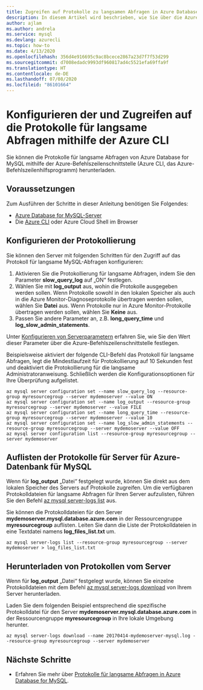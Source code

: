 ```yaml
---
title: Zugreifen auf Protokolle zu langsamen Abfragen in Azure Database for MySQL über die Azure-Befehlszeilenschnittstelle
description: In diesem Artikel wird beschrieben, wie Sie über die Azure CLI auf die Protokolle für langsame Abfragen in Azure Database for MySQL zugreifen.
author: ajlam
ms.author: andrela
ms.service: mysql
ms.devlang: azurecli
ms.topic: how-to
ms.date: 4/13/2020
ms.openlocfilehash: 356d4e916695c9ac8bcece2867a23d7f7f53d299
ms.sourcegitcommit: d7008edadc9993df960817ad4c5521efa69ffa9f
ms.translationtype: HT
ms.contentlocale: de-DE
ms.lasthandoff: 07/08/2020
ms.locfileid: "86101664"
---
```

# <a name="configure-and-access-slow-query-logs-by-using-azure-cli"></a>Konfigurieren der und Zugreifen auf die Protokolle für langsame Abfragen mithilfe der Azure CLI
Sie können die Protokolle für langsame Abfragen von Azure Database for MySQL mithilfe der Azure-Befehlszeilenschnittstelle (Azure CLI, das Azure-Befehlszeilenhilfsprogramm) herunterladen.

## <a name="prerequisites"></a>Voraussetzungen
Zum Ausführen der Schritte in dieser Anleitung benötigen Sie Folgendes:
- [Azure Database for MySQL-Server](quickstart-create-mysql-server-database-using-azure-cli.md)
- Die [Azure CLI](/cli/azure/install-azure-cli) oder Azure Cloud Shell im Browser

## <a name="configure-logging"></a>Konfigurieren der Protokollierung
Sie können den Server mit folgenden Schritten für den Zugriff auf das Protokoll für langsame MySQL-Abfragen konfigurieren:
1. Aktivieren Sie die Protokollierung für langsame Abfragen, indem Sie den Parameter **slow\_query\_log** auf „ON“ festlegen.
2. Wählen Sie mit **log\_output** aus, wohin die Protokolle ausgegeben werden sollen. Wenn Protokolle sowohl in den lokalen Speicher als auch in die Azure Monitor-Diagnoseprotokolle übertragen werden sollen, wählen Sie **Datei** aus. Wenn Protokolle nur in Azure Monitor-Protokolle übertragen werden sollen, wählen Sie **Keine** aus.
3. Passen Sie andere Parameter an, z.B. **long\_query\_time** und **log\_slow\_admin\_statements**.

Unter [Konfigurieren von Serverparametern](howto-configure-server-parameters-using-cli.md) erfahren Sie, wie Sie den Wert dieser Parameter über die Azure-Befehlszeilenschnittstelle festlegen.

Beispielsweise aktiviert der folgende CLI-Befehl das Protokoll für langsame Abfragen, legt die Mindestlaufzeit für Protokollierung auf 10 Sekunden fest und deaktiviert die Protokollierung für die langsame Administratoranweisung. Schließlich werden die Konfigurationsoptionen für Ihre Überprüfung aufgelistet.
```azurecli-interactive
az mysql server configuration set --name slow_query_log --resource-group myresourcegroup --server mydemoserver --value ON
az mysql server configuration set --name log_output --resource-group myresourcegroup --server mydemoserver --value FILE
az mysql server configuration set --name long_query_time --resource-group myresourcegroup --server mydemoserver --value 10
az mysql server configuration set --name log_slow_admin_statements --resource-group myresourcegroup --server mydemoserver --value OFF
az mysql server configuration list --resource-group myresourcegroup --server mydemoserver
```

## <a name="list-logs-for-azure-database-for-mysql-server"></a>Auflisten der Protokolle für Server für Azure-Datenbank für MySQL
Wenn für **log_output** „Datei“ festgelegt wurde, können Sie direkt aus dem lokalen Speicher des Servers auf Protokolle zugreifen. Um die verfügbaren Protokolldateien für langsame Abfragen für Ihren Server aufzulisten, führen Sie den Befehl [az mysql server-logs list](/cli/azure/mysql/server-logs#az-mysql-server-logs-list) aus.

Sie können die Protokolldateien für den Server **mydemoserver.mysql.database.azure.com** in der Ressourcengruppe **myresourcegroup** auflisten. Leiten Sie dann die Liste der Protokolldateien in eine Textdatei namens **log\_files\_list.txt** um.
```azurecli-interactive
az mysql server-logs list --resource-group myresourcegroup --server mydemoserver > log_files_list.txt
```
## <a name="download-logs-from-the-server"></a>Herunterladen von Protokollen vom Server
Wenn für **log_output** „Datei“ festgelegt wurde, können Sie einzelne Protokolldateien mit dem Befehl [az mysql server-logs download](/cli/azure/mysql/server-logs#az-mysql-server-logs-download) von Ihrem Server herunterladen.

Laden Sie dem folgenden Beispiel entsprechend die spezifische Protokolldatei für den Server **mydemoserver.mysql.database.azure.com** in der Ressourcengruppe **myresourcegroup** in Ihre lokale Umgebung herunter.
```azurecli-interactive
az mysql server-logs download --name 20170414-mydemoserver-mysql.log --resource-group myresourcegroup --server mydemoserver
```

## <a name="next-steps"></a>Nächste Schritte
- Erfahren Sie mehr über [Protokolle für langsame Abfragen in Azure Database for MySQL](concepts-server-logs.md).
